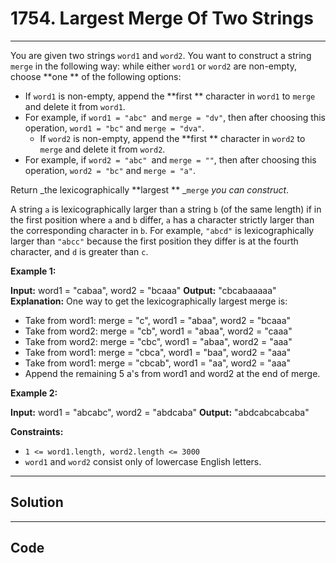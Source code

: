 # 1754. Largest Merge Of Two Strings

---

You are given two strings `word1` and `word2`. You want to construct a string `merge` in the following way: while either `word1` or `word2` are non-empty, choose **one ** of the following options:

  * If `word1` is non-empty, append the **first ** character in `word1` to `merge` and delete it from `word1`. 
* For example, if `word1 = "abc" `and `merge = "dv"`, then after choosing this operation, `word1 = "bc"` and `merge = "dva"`.
  * If `word2` is non-empty, append the **first ** character in `word2` to `merge` and delete it from `word2`. 
* For example, if `word2 = "abc" `and `merge = ""`, then after choosing this operation, `word2 = "bc"` and `merge = "a"`.



Return _the lexicographically **largest ** _`merge` _you can construct_.

A string `a` is lexicographically larger than a string `b` (of the same length) if in the first position where `a` and `b` differ, `a` has a character strictly larger than the corresponding character in `b`. For example, `"abcd"` is lexicographically larger than `"abcc"` because the first position they differ is at the fourth character, and `d` is greater than `c`.

 

**Example 1:**


**Input:** word1 = "cabaa", word2 = "bcaaa"
**Output:** "cbcabaaaaa"
**Explanation:** One way to get the lexicographically largest merge is:
- Take from word1: merge = "c", word1 = "abaa", word2 = "bcaaa"
- Take from word2: merge = "cb", word1 = "abaa", word2 = "caaa"
- Take from word2: merge = "cbc", word1 = "abaa", word2 = "aaa"
- Take from word1: merge = "cbca", word1 = "baa", word2 = "aaa"
- Take from word1: merge = "cbcab", word1 = "aa", word2 = "aaa"
- Append the remaining 5 a's from word1 and word2 at the end of merge.


**Example 2:**


**Input:** word1 = "abcabc", word2 = "abdcaba"
**Output:** "abdcabcabcaba"


 

**Constraints:**

  * `1 <= word1.length, word2.length <= 3000`
  * `word1` and `word2` consist only of lowercase English letters.

---

## Solution



---

## Code
```python


```